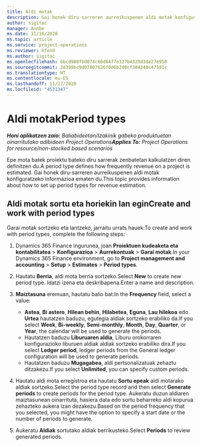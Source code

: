 ```yaml
---
title: Aldi motak
description: Gai honek diru-sarreren aurreikuspenen aldi motak konfiguratzeko informazioa ematen du.
author: sigitac
manager: Annbe
ms.date: 11/16/2020
ms.topic: article
ms.service: project-operations
ms.reviewer: kfend
ms.author: sigitac
ms.openlocfilehash: 6bcd988fbd074c66d64f7e327b4329d3de27e950
ms.sourcegitcommit: 2d399bc9d07807626f0d6b2d0cf304240c47591c
ms.translationtype: HT
ms.contentlocale: eu-ES
ms.lasthandoff: 11/17/2020
ms.locfileid: "4531347"
---
```

# <a name="period-types"></a><span data-ttu-id="bfdd6-103">Aldi motak</span><span class="sxs-lookup"><span data-stu-id="bfdd6-103">Period types</span></span>

<span data-ttu-id="bfdd6-104">_**Honi aplikatzen zaio:** Baliabideetan/Izakinik gabeko produktuetan oinarritutako adibideen Project Operations_</span><span class="sxs-lookup"><span data-stu-id="bfdd6-104">_**Applies To:** Project Operations for resource/non-stocked based scenarios_</span></span>

<span data-ttu-id="bfdd6-105">Epe mota batek proiektu bateko diru sarrerak zenbatetan kalkulatzen diren definitzen du.</span><span class="sxs-lookup"><span data-stu-id="bfdd6-105">A period type defines how frequently revenue on a project is estimated.</span></span> <span data-ttu-id="bfdd6-106">Gai honek diru-sarreren aurreikuspenen aldi motak konfiguratzeko informazioa ematen du.</span><span class="sxs-lookup"><span data-stu-id="bfdd6-106">This topic provides information about how to set up period types for revenue estimation.</span></span> 

## <a name="create-and-work-with-period-types"></a><span data-ttu-id="bfdd6-107">Aldi motak sortu eta horiekin lan egin</span><span class="sxs-lookup"><span data-stu-id="bfdd6-107">Create and work with period types</span></span>
<span data-ttu-id="bfdd6-108">Garai motak sortzeko eta lantzeko, jarraitu urrats hauek:</span><span class="sxs-lookup"><span data-stu-id="bfdd6-108">To create and work with period types, complete the following steps:</span></span>

1. <span data-ttu-id="bfdd6-109">Dynamics 365 Finance ingurunea, joan **Proiektuen kudeaketa eta kontabilitatea** > **Konfigurazioa** > **Aurrekontuak** > **Garai motak**.</span><span class="sxs-lookup"><span data-stu-id="bfdd6-109">In your Dynamics 365 Finance environment, go to **Project management and accounting** > **Setup** > **Estimates** > **Period types**.</span></span>
2. <span data-ttu-id="bfdd6-110">Hautatu **Berria**, aldi mota berria sortzeko.</span><span class="sxs-lookup"><span data-stu-id="bfdd6-110">Select **New** to create new period type.</span></span> <span data-ttu-id="bfdd6-111">Idatzi izena eta deskribapena.</span><span class="sxs-lookup"><span data-stu-id="bfdd6-111">Enter a name and description.</span></span>
3. <span data-ttu-id="bfdd6-112">**Maiztasuna** eremuan, hautatu balio bat:</span><span class="sxs-lookup"><span data-stu-id="bfdd6-112">In the **Frequency** field, select a value:</span></span>

    - <span data-ttu-id="bfdd6-113">**Astea**, **Bi astero**, **Hilean behin**, **Hilabetea**, **Eguna**, **Lau hilekoa** edo **Urtea** hautatzen baduzu, egutegia aldiak sortzeko erabiliko da.</span><span class="sxs-lookup"><span data-stu-id="bfdd6-113">If you select **Week**, **Bi-weekly**, **Semi-monthly**, **Month**, **Day**, **Quarter**, or **Year**, the calendar will be used to generate the periods.</span></span> 
    - <span data-ttu-id="bfdd6-114">Hautatzen baduzu **Liburuaren aldia**, Liburu orokorraren konfigurazioko liburuen aldiak aldiak sortzeko erabiliko dira.</span><span class="sxs-lookup"><span data-stu-id="bfdd6-114">If you select **Ledger period**, ledger periods from the General ledger configuration will be used to generate periods.</span></span>
    - <span data-ttu-id="bfdd6-115">Hautatzen baduzu **Mugagabea**, aldi pertsonalizatuak zehaztu ditzakezu.</span><span class="sxs-lookup"><span data-stu-id="bfdd6-115">If you select **Unlimited**, you can specify custom periods.</span></span>
4. <span data-ttu-id="bfdd6-116">Hautatu aldi mota erregistroa eta hautatu **Sortu epeak** aldi motarako aldiak sortzeko.</span><span class="sxs-lookup"><span data-stu-id="bfdd6-116">Select the period type record and then select **Generate periods** to create periods for the period type.</span></span> <span data-ttu-id="bfdd6-117">Aukeratu duzun aldiaren maiztasunean oinarrituta, hasiera data edo sortu beharreko aldi kopurua zehazteko aukera izan dezakezu.</span><span class="sxs-lookup"><span data-stu-id="bfdd6-117">Based on the period frequency that you selected, you might have the option to specify a start date or the number of periods to generate.</span></span>
5. <span data-ttu-id="bfdd6-118">Aukeratu **Aldiak** sortutako aldiak berrikusteko.</span><span class="sxs-lookup"><span data-stu-id="bfdd6-118">Select **Periods** to review generated periods.</span></span>

